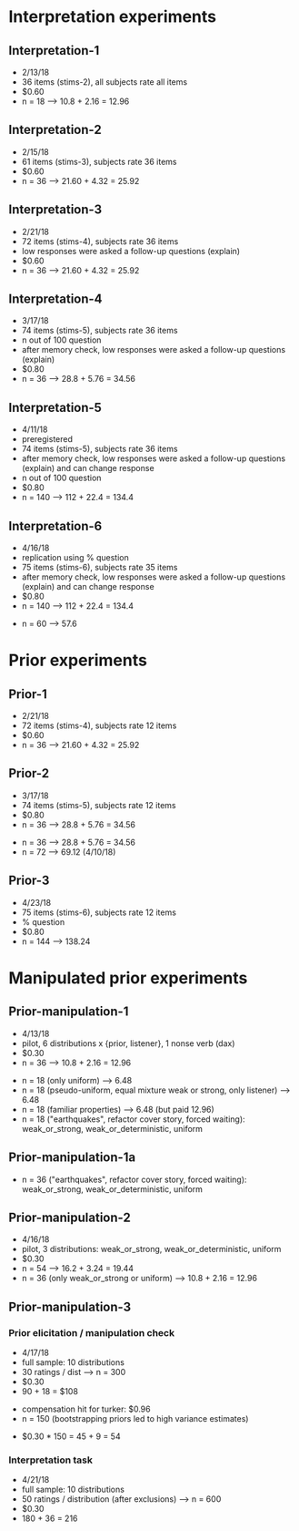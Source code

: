 # Interpretation experiments

## Interpretation-1

- 2/13/18
- 36 items (stims-2), all subjects rate all items
- $0.60
- n = 18 --> 10.8 + 2.16 = 12.96

## Interpretation-2

- 2/15/18
- 61 items (stims-3), subjects rate 36 items
- $0.60
- n = 36 --> 21.60 + 4.32 = 25.92

## Interpretation-3

- 2/21/18
- 72 items (stims-4), subjects rate 36 items
- low responses were asked a follow-up questions (explain)
- $0.60
- n = 36 --> 21.60 + 4.32 = 25.92

## Interpretation-4

- 3/17/18
- 74 items (stims-5), subjects rate 36 items
- n out of 100 question
- after memory check, low responses were asked a follow-up questions (explain)
- $0.80
- n = 36 --> 28.8 + 5.76 = 34.56

## Interpretation-5

- 4/11/18
- preregistered
- 74 items (stims-5), subjects rate 36 items
- after memory check, low responses were asked a follow-up questions (explain) and can change response
- n out of 100 question
- $0.80
- n = 140 --> 112 + 22.4 = 134.4

## Interpretation-6

- 4/16/18
- replication using % question
- 75 items (stims-6), subjects rate 35 items
- after memory check, low responses were asked a follow-up questions (explain) and can change response
- $0.80
- n = 140 --> 112 + 22.4 = 134.4
+ n = 60 --> 57.6


# Prior experiments

## Prior-1

- 2/21/18
- 72 items (stims-4), subjects rate 12 items
- $0.60
- n = 36 --> 21.60 + 4.32 = 25.92

## Prior-2

- 3/17/18
- 74 items (stims-5), subjects rate 12 items
- $0.80
- n = 36 --> 28.8 + 5.76 = 34.56
+ n = 36 --> 28.8 + 5.76 = 34.56
+ n = 72 --> 69.12 (4/10/18)

## Prior-3

- 4/23/18
- 75 items (stims-6), subjects rate 12 items
- % question
- $0.80
- n = 144 --> 138.24


# Manipulated prior experiments

## Prior-manipulation-1

- 4/13/18
- pilot, 6 distributions x {prior, listener}, 1 nonse verb (dax)
- $0.30
- n = 36 --> 10.8 + 2.16 = 12.96
+ n = 18 (only uniform) --> 6.48
+ n = 18 (pseudo-uniform, equal mixture weak or strong, only listener) --> 6.48
+ n = 18 (familiar properties) --> 6.48 (but paid 12.96)
+ n = 18 ("earthquakes", refactor cover story, forced waiting): weak_or_strong, weak_or_deterministic, uniform


## Prior-manipulation-1a
+ n = 36 ("earthquakes", refactor cover story, forced waiting): weak_or_strong, weak_or_deterministic, uniform


## Prior-manipulation-2

- 4/16/18
- pilot, 3 distributions: weak_or_strong, weak_or_deterministic, uniform
- $0.30
- n = 54 --> 16.2 + 3.24 = 19.44
- n = 36 (only weak_or_strong or uniform) --> 10.8 + 2.16 = 12.96


## Prior-manipulation-3

### Prior elicitation / manipulation check

- 4/17/18
- full sample: 10 distributions
- 30 ratings / dist --> n = 300
- $0.30
- 90 + 18 = $108
+ compensation hit for turker: $0.96
+ n = 150 (bootstrapping priors led to high variance estimates)
- $0.30 * 150 = 45 + 9 = 54

### Interpretation task

- 4/21/18
- full sample: 10 distributions
- 50 ratings / distribution (after exclusions) --> n = 600
- $0.30
- 180 + 36 = 216

